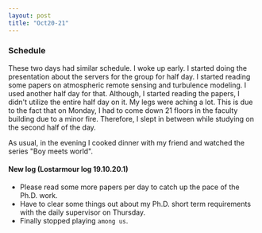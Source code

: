 ```yaml
---
layout: post
title: "Oct20-21"
---
```

### Schedule

These two days had similar schedule. I woke up early. I started doing the presentation about the servers for the group for half day. I started reading some papers on atmospheric remote sensing and turbulence modeling. I used another half day for that. Although, I started reading the papers, I didn't utilize the entire half day on it. My legs were aching a lot. This is due to the fact that on Monday, I had to come down 21 floors in the faculty building due to a minor fire. Therefore, I slept in between while studying on the second half of the day.

As usual, in the evening I cooked dinner with my friend and watched the series "Boy meets world". 

#### New log (Lostarmour log 19.10.20.1)

* Please read some more papers per day to catch up the pace of the Ph.D. work.  
* Have to clear some things out about my Ph.D. short term requirements with the daily supervisor on Thursday. 
* Finally stopped playing `among us`. 